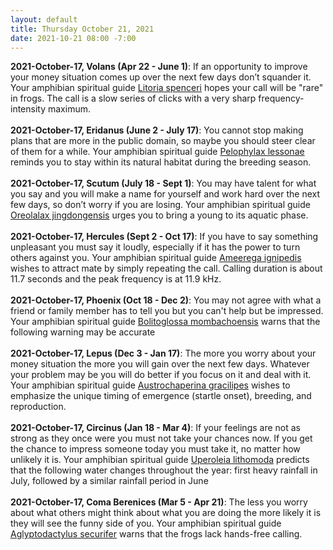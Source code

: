 ```yaml
---
layout: default
title: Thursday October 21, 2021
date: 2021-10-21 08:00 -7:00
---
```


**2021-October-17, Volans (Apr 22 - June 1)**: If an opportunity to improve your money situation comes up over the next few days don’t squander it. Your amphibian spiritual guide [Litoria spenceri](https://amphibiaweb.org/cgi/amphib_query?where-genus=Litoria&where-species=spenceri) hopes your call will be "rare" in frogs. The call is a slow series of clicks with a very sharp frequency-intensity maximum. <br /><br />**2021-October-17, Eridanus (June 2 - July 17)**: You cannot stop making plans that are more in the public domain, so maybe you should steer clear of them for a while. Your amphibian spiritual guide [Pelophylax lessonae](https://amphibiaweb.org/cgi/amphib_query?where-genus=Pelophylax&where-species=lessonae) reminds you to stay within its natural habitat during the breeding season. <br /><br />**2021-October-17, Scutum (July 18 - Sept 1)**: You may have talent for what you say and you will make a name for yourself and work hard over the next few days, so don’t worry if you are losing. Your amphibian spiritual guide [Oreolalax jingdongensis](https://amphibiaweb.org/cgi/amphib_query?where-genus=Oreolalax&where-species=jingdongensis) urges you to bring a young to its aquatic phase. <br /><br />**2021-October-17, Hercules (Sept 2 - Oct 17)**: If you have to say something unpleasant you must say it loudly, especially if it has the power to turn others against you. Your amphibian spiritual guide [Ameerega ignipedis](https://amphibiaweb.org/cgi/amphib_query?where-genus=Ameerega&where-species=ignipedis) wishes to attract mate by simply repeating the call. Calling duration is about 11.7 seconds and the peak frequency is at 11.9 kHz. <br /><br />**2021-October-17, Phoenix (Oct 18 - Dec 2)**: You may not agree with what a friend or family member has to tell you but you can't help but be impressed. Your amphibian spiritual guide [Bolitoglossa mombachoensis](https://amphibiaweb.org/cgi/amphib_query?where-genus=Bolitoglossa&where-species=mombachoensis) warns that the following warning may be accurate <br /><br />**2021-October-17, Lepus (Dec 3 - Jan 17)**: The more you worry about your money situation the more you will gain over the next few days. Whatever your problem may be you will do better if you focus on it and deal with it. Your amphibian spiritual guide [Austrochaperina gracilipes](https://amphibiaweb.org/cgi/amphib_query?where-genus=Austrochaperina&where-species=gracilipes) wishes to emphasize the unique timing of emergence (startle onset), breeding, and reproduction. <br /><br />**2021-October-17, Circinus (Jan 18 - Mar 4)**: If your feelings are not as strong as they once were you must not take your chances now. If you get the chance to impress someone today you must take it, no matter how unlikely it is. Your amphibian spiritual guide [Uperoleia lithomoda](https://amphibiaweb.org/cgi/amphib_query?where-genus=Uperoleia&where-species=lithomoda) predicts that the following water changes throughout the year: first heavy rainfall in July, followed by a similar rainfall period in June <br /><br />**2021-October-17, Coma Berenices (Mar 5 - Apr 21)**: The less you worry about what others might think about what you are doing the more likely it is they will see the funny side of you. Your amphibian spiritual guide [Aglyptodactylus securifer](https://amphibiaweb.org/cgi/amphib_query?where-genus=Aglyptodactylus&where-species=securifer) warns that the frogs lack hands-free calling. <br /><br />